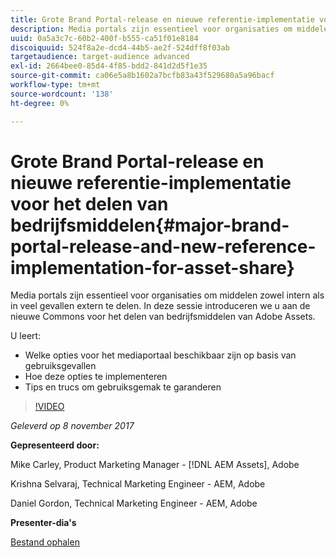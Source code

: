 ```yaml
---
title: Grote Brand Portal-release en nieuwe referentie-implementatie voor het delen van bedrijfsmiddelen
description: Media portals zijn essentieel voor organisaties om middelen zowel intern als in veel gevallen extern te delen. In deze sessie introduceren we u aan de nieuwe Commons voor het delen van bedrijfsmiddelen van Adobe Assets.
uuid: 0a5a3c7c-60b2-400f-b555-ca51f01e8184
discoiquuid: 524f8a2e-dcd4-44b5-ae2f-524dff8f03ab
targetaudience: target-audience advanced
exl-id: 2664bee0-85d4-4f85-bdd2-841d2d5f1e35
source-git-commit: ca06e5a8b1602a7bcfb83a43f529680a5a96bacf
workflow-type: tm+mt
source-wordcount: '138'
ht-degree: 0%

---
```


# Grote Brand Portal-release en nieuwe referentie-implementatie voor het delen van bedrijfsmiddelen{#major-brand-portal-release-and-new-reference-implementation-for-asset-share}

Media portals zijn essentieel voor organisaties om middelen zowel intern als in veel gevallen extern te delen. In deze sessie introduceren we u aan de nieuwe Commons voor het delen van bedrijfsmiddelen van Adobe Assets.

U leert:

* Welke opties voor het mediaportaal beschikbaar zijn op basis van gebruiksgevallen
* Hoe deze opties te implementeren
* Tips en trucs om gebruiksgemak te garanderen

>[!VIDEO](https://video.tv.adobe.com/v/20730/?quality=9)

*Geleverd op 8 november 2017*

**Gepresenteerd door:**

Mike Carley, Product Marketing Manager - [!DNL AEM Assets], Adobe

Krishna Selvaraj, Technical Marketing Engineer - AEM, Adobe

Daniel Gordon, Technical Marketing Engineer - AEM, Adobe

**Presenter-dia&#39;s**

[Bestand ophalen](assets/gems+bp-asset+share+nov+8+17+.pdf)
<!--
[Get back to the Overview](https://helpx.adobe.com/experience-manager/kt/eseminars/gems/aem-index.html)
-->
